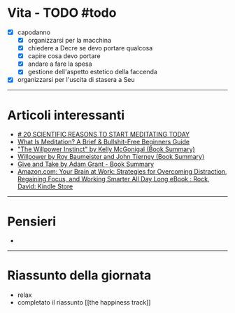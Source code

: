 # Vita - TODO #todo 
- [x] capodanno
    - [x] organizzarsi per la macchina
    - [x] chiedere a Decre se devo portare qualcosa
    - [x] capire cosa devo portare
    - [x] andare a fare la spesa
    - [x] gestione dell'aspetto estetico della faccenda
- [x] organizzarsi per l'uscita di stasera a Seu

---

# Articoli interessanti
- [# 20 SCIENTIFIC REASONS TO START MEDITATING TODAY](https://emmaseppala.com/20-scientific-reasons-to-start-meditating-today/)
- [What Is Meditation? A Brief & Bullshit-Free Beginners Guide](https://www.njlifehacks.com/what-is-meditation/)
- ["The Willpower Instinct" by Kelly McGonigal (Book Summary)](https://www.njlifehacks.com/willpower-instinct-kelly-mcgonigal-summary/)
- [Willpower by Roy Baumeister and John Tierney (Book Summary)](https://www.njlifehacks.com/willpower-roy-baumeister-summary/)
- [Give and Take by Adam Grant - Book Summary](https://www.njlifehacks.com/give-and-take-adam-grant-summary/)
- [Amazon.com: Your Brain at Work: Strategies for Overcoming Distraction, Regaining Focus, and Working Smarter All Day Long eBook : Rock, David: Kindle Store](https://www.amazon.com/Your-Brain-Work-Strategies-Distraction-ebook/dp/B002Q1YE3K/)

---

# Pensieri
- 

---

# Riassunto della giornata
- relax
- completato il riassunto [[the happiness track]]